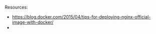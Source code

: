 Resources:
 - https://blog.docker.com/2015/04/tips-for-deploying-nginx-official-image-with-docker/
 - 
